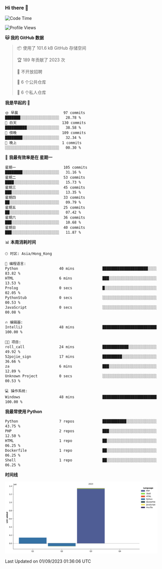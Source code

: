 ### Hi there 👋

<!--
**Mrzqd/Mrzqd** is a ✨ _special_ ✨ repository because its `README.md` (this file) appears on your GitHub profile.

Here are some ideas to get you started:

- 🔭 I’m currently working on ...
- 🌱 I’m currently learning ...
- 👯 I’m looking to collaborate on ...
- 🤔 I’m looking for help with ...
- 💬 Ask me about ...
- 📫 How to reach me: ...
- 😄 Pronouns: ...
- ⚡ Fun fact: ...
-->
<!--START_SECTION:waka-->
![Code Time](http://img.shields.io/badge/Code%20Time-142%20hrs%2044%20mins-blue)

![Profile Views](http://img.shields.io/badge/%E4%B8%AA%E4%BA%BA%E8%B5%84%E6%96%99%E8%A7%82%E7%9C%8B%E6%AC%A1%E6%95%B0-11-blue)

**🐱 我的 GitHub 数据** 

> 📦  使用了 101.6 kB GitHub 存储空间 
 > 
> 🏆 189 年贡献了 2023 次
 > 
> 🚫 不开放招聘
 > 
> 📜 6 个公共仓库 
 > 
> 🔑 6 个私人仓库 
 > 
**我是早起的 🐤** 

```text
🌞 早晨                     97 commits          ███████░░░░░░░░░░░░░░░░░░   28.78 % 
🌆 白天                     130 commits         ██████████░░░░░░░░░░░░░░░   38.58 % 
🌃 傍晚                     109 commits         ████████░░░░░░░░░░░░░░░░░   32.34 % 
🌙 晚上                     1 commits           ░░░░░░░░░░░░░░░░░░░░░░░░░   00.30 % 
```
📅 **我最有效率是在 星期一** 

```text
星期一                      105 commits         ████████░░░░░░░░░░░░░░░░░   31.16 % 
星期二                      53 commits          ████░░░░░░░░░░░░░░░░░░░░░   15.73 % 
星期三                      45 commits          ███░░░░░░░░░░░░░░░░░░░░░░   13.35 % 
星期四                      33 commits          ██░░░░░░░░░░░░░░░░░░░░░░░   09.79 % 
星期五                      25 commits          ██░░░░░░░░░░░░░░░░░░░░░░░   07.42 % 
星期六                      36 commits          ███░░░░░░░░░░░░░░░░░░░░░░   10.68 % 
星期日                      40 commits          ███░░░░░░░░░░░░░░░░░░░░░░   11.87 % 
```


📊 **本周消耗时间** 

```text
🕑︎ 时区: Asia/Hong_Kong

💬 编程语言: 
Python                   40 mins             █████████████████████░░░░   83.82 % 
HTML                     6 mins              ███░░░░░░░░░░░░░░░░░░░░░░   13.53 % 
Prolog                   0 secs              █░░░░░░░░░░░░░░░░░░░░░░░░   02.05 % 
PythonStub               0 secs              ░░░░░░░░░░░░░░░░░░░░░░░░░   00.53 % 
JavaScript               0 secs              ░░░░░░░░░░░░░░░░░░░░░░░░░   00.08 % 

🔥 编辑器: 
IntelliJ                 48 mins             █████████████████████████   100.00 % 

🐱‍💻 项目: 
roll_call                24 mins             ████████████░░░░░░░░░░░░░   49.92 % 
52pojie_sign             17 mins             █████████░░░░░░░░░░░░░░░░   36.66 % 
za                       6 mins              ███░░░░░░░░░░░░░░░░░░░░░░   12.89 % 
Unknown Project          0 secs              ░░░░░░░░░░░░░░░░░░░░░░░░░   00.53 % 

💻 操作系统: 
Windows                  48 mins             █████████████████████████   100.00 % 
```

**我最常使用 Python** 

```text
Python                   7 repos             ███████████░░░░░░░░░░░░░░   43.75 % 
PHP                      2 repos             ███░░░░░░░░░░░░░░░░░░░░░░   12.50 % 
HTML                     1 repo              ██░░░░░░░░░░░░░░░░░░░░░░░   06.25 % 
Dockerfile               1 repo              ██░░░░░░░░░░░░░░░░░░░░░░░   06.25 % 
Shell                    1 repo              ██░░░░░░░░░░░░░░░░░░░░░░░   06.25 % 
```



**时间线**

![Lines of Code chart](https://raw.githubusercontent.com/Mrzqd/Mrzqd/main/assets/bar_graph.png)


 Last Updated on 01/09/2023 01:36:06 UTC
<!--END_SECTION:waka-->

